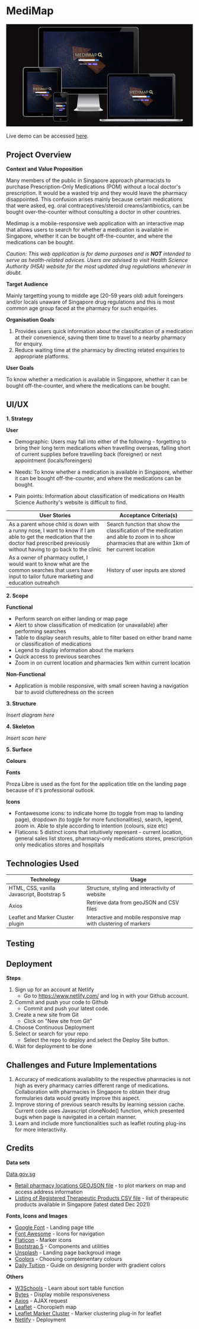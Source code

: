 # MediMap

![MediMap layout across different devices](./readme/layout.png)

Live demo can be accessed [here](https://medimap.netlify.app/).

## Project Overview 

**Context and Value Proposition**

Many members of the public in Singapore approach pharmacists to purchase Prescription-Only Medications (POM) without a local doctor's prescription. It would be a wasted trip and they would leave the pharmacy disappointed. This confusion arises mainly because certain medications that were asked, eg. oral contraceptives/steroid creams/antibiotics, can be bought over-the-counter without consulting a doctor in other countries.

Medimap is a mobile-responsive web application with an interactive map that allows users to search for whether a medication is available in Singapore, whether it can be bought off-the-counter, and where the medications can be bought. 

*Caution: This web application is for demo purposes and is **NOT** intended to serve as health-related advices. Users are advised to visit Health Science Authority (HSA) website for the most updated drug regulations whenever in doubt.*   

**Target Audience**

Mainly targetting young to middle age (20-59 years old) adult foreingers and/or locals unaware of Singapore drug regulations and this is most common age group faced at the pharmacy for such enquiries.  

**Organisation Goals** 

1. Provides users quick information about the classification of a medication at their convenience, saving them time to travel to a nearby pharmacy for enquiry. 
2. Reduce waiting time at the pharmacy by directing related enquiries to appropriate platforms.   

**User Goals**

To know whether a medication is available in Singapore, whether it can be bought off-the-counter, and where the medications can be bought. 

## UI/UX 

**1. Strategy**

**User** 

- Demographic: Users may fall into either of the following - forgetting to bring their long term medications when travelling overseas, falling short of current supplies before travelling back (foreigner) or next appointment (locals/foreingers)

- Needs: To know whether a medication is available in Singapore, whether it can be bought off-the-counter, and where the medications can be bought.

- Pain points: Information about classification of medications on Health Science Authority's website is difficult to find. 

| User Stories | Acceptance Criteria(s) |
| ------------ | ---------------------- |
| As a parent whose child is down with a runny nose, I want to know if I am able to get the medication that the doctor had prescribed previously without having to go back to the clinic | Search function that show the classification of the medication and able to zoom in to show pharmacies that are within 1km of her current location| 
| As a owner of pharmacy outlet, I would want to know what are the common searches that users have input to tailor future marketing and education outreahch | History of user inputs are stored |  

**2. Scope** 

**Functional**

- Perform search on either landing or map page
- Alert to show classification of medication (or unavailable) after performing searches 
- Table to display search results, able to filter based on either brand name or classification of medications 
- Legend to display information about the markers 
- Quick access to previous searches 
- Zoom in on current location and pharmacies 1km within current location 

**Non-Functional** 

- Application is mobile responsive, with small screen having a navigation bar to avoid clutteredness on the screen 

**3. Structure** 

*Insert diagram here* 

**4. Skeleton**

*Insert scan here* 

**5. Surface**

**Colours**


**Fonts** 

Proza Libre is used as the font for the application title on the landing page because of it's professional outlook. 

**Icons** 

- Fontawesome icons: to indicate home (to toggle from map to landing page), dropdown (to toggle for more functionalities), search, legend, zoom in. Able to style according to intention (colours, size etc) 
- Flaticons: 5 distinct icons that intuitively represent - current location, general sales list stores, pharmacy-only medications stores, prescription only medicatios stores and hospitals  


## Technologies Used 

| Technology | Usage |
| -- | -- |
| HTML, CSS, vanilla Javascript, Bootstrap 5 | Structure, styling and interactivity of website |
| Axios | Retrieve data from geoJSON and CSV files | 
| Leaflet and Marker Cluster plugin | Interactive and mobile responsive map with clustering of markers | 


## Testing 


## Deployment 

**Steps**

1. Sign up for an account at Netlify
    - Go to https://www.netlify.com/ and log in with your Github account. 
2. Commit and push your code to Github
    - Commit and push your latest code.
3. Create a new site from Git
    - Click on "New site from Git"
4. Choose Continuous Deployment
5. Select or search for your repo 
    - Select the repo to deploy and select the Deploy Site button.
6. Wait for deployment to be done

## Challenges and Future Implementations 

1. Accuracy of medications availability to the respective pharmacies is not high as every pharmacy carries different range of medications. Collaboration with pharmacies in Singapore to obtain their drug formularies data would greatly improve this aspect. 
2. Improve storing of previous search results by learning session cache. Current code uses Javascript cloneNode() function, which presented bugs when page is navigated in a certain manner. 
3. Learn and include more functionalities such as leaflet routing plug-ins for more interactivity. 

## Credits 

**Data sets**

[Data.gov.sg](https://data.gov.sg/)
- [Retail pharmacy locations GEOJSON file](https://data.gov.sg/dataset/retail-pharmacy-locations?resource_id=ae46281d-8ee1-4fa3-ab07-03ab409946d8) - to plot markers on map and access address information
- [Listing of Registered Therapeutic Products CSV file](https://data.gov.sg/dataset/listing-of-registered-therapeutic-products) - list of therapeutic products available in Singapore (latest dated Dec 2021)


**Fonts, Icons and Images** 

- [Google Font](https://fonts.google.com/specimen/Proza+Libre) - Landing page title 
- [Font Awesome](https://fontawesome.com/) - Icons for navigation 
- [Flaticon](https://www.flaticon.com/) - Marker icons 
- [Bootstrap 5](https://getbootstrap.com/) - Components and utilities
- [Unsplash](https://unsplash.com/) - Landing page backgroud image  
- [Coolors](https://coolors.co/820263-d90368-eadeda-2e294e-ffd400) - Choosing complementary colours
- [Daily Tuition](https://www.youtube.com/watch?v=dgKSqz3it50) - Guide on designing border with gradient colors 

**Others** 
- [W3Schools](https://www.w3schools.com/howto/howto_js_sort_table.asp) - Learn about sort table function 
- [Bytes](https://ui.dev/amiresponsive) - Display mobile responsiveness
- [Axios](https://cdnjs.com/libraries/axios) - AJAX request
- [Leaflet](https://leafletjs.com/) - Choropleth map 
- [Leaflet Marker Cluster](https://github.com/Leaflet/Leaflet.markercluster) - Marker clustering plug-in for leaflet 
- [Netlify]() - Deployment 
